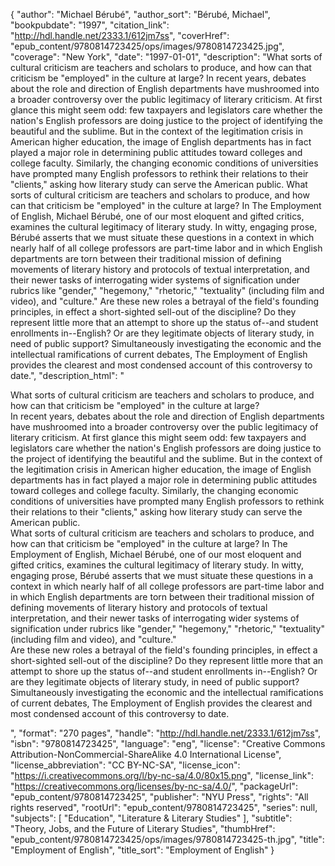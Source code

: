 {
  "author": "Michael Bérubé",
  "author_sort": "Bérubé, Michael",
  "bookpubdate": "1997",
  "citation_link": "http://hdl.handle.net/2333.1/612jm7ss",
  "coverHref": "epub_content/9780814723425/ops/images/9780814723425.jpg",
  "coverage": "New York",
  "date": "1997-01-01",
  "description": "What sorts of cultural criticism are teachers and scholars to produce, and how can that criticism be \"employed\" in the culture at large? In recent years, debates about the role and direction of English departments have mushroomed into a broader controversy over the public legitimacy of literary criticism. At first glance this might seem odd: few taxpayers and legislators care whether the nation's English professors are doing justice to the project of identifying the beautiful and the sublime. But in the context of the legitimation crisis in American higher education, the image of English departments has in fact played a major role in determining public attitudes toward colleges and college faculty. Similarly, the changing economic conditions of universities have prompted many English professors to rethink their relations to their \"clients,\" asking how literary study can serve the American public. What sorts of cultural criticism are teachers and scholars to produce, and how can that criticism be \"employed\" in the culture at large? In The Employment of English, Michael Bérubé, one of our most eloquent and gifted critics, examines the cultural legitimacy of literary study. In witty, engaging prose, Bérubé asserts that we must situate these questions in a context in which nearly half of all college professors are part-time labor and in which English departments are torn between their traditional mission of defining movements of literary history and protocols of textual interpretation, and their newer tasks of interrogating wider systems of signification under rubrics like \"gender,\" \"hegemony,\" \"rhetoric,\" \"textuality\" (including film and video), and \"culture.\" Are these new roles a betrayal of the field's founding principles, in effect a short-sighted sell-out of the discipline? Do they represent little more that an attempt to shore up the status of--and student enrollments in--English? Or are they legitimate objects of literary study, in need of public support? Simultaneously investigating the economic and the intellectual ramifications of current debates, The Employment of English provides the clearest and most condensed account of this controversy to date.",
  "description_html": "<p>What sorts of cultural criticism are teachers and scholars to produce, and how can that criticism be \"employed\" in the culture at large?<br> In recent years, debates about the role and direction of English departments have mushroomed into a broader controversy over the public legitimacy of literary criticism. At first glance this might seem odd: few taxpayers and legislators care whether the nation's English professors are doing justice to the project of identifying the beautiful and the sublime. But in the context of the legitimation crisis in American higher education, the image of English departments has in fact played a major role in determining public attitudes toward colleges and college faculty. Similarly, the changing economic conditions of universities have prompted many English professors to rethink their relations to their \"clients,\" asking how literary study can serve the American public.<br> What sorts of cultural criticism are teachers and scholars to produce, and how can that criticism be \"employed\" in the culture at large? In The Employment of English, Michael Bérubé, one of our most eloquent and gifted critics, examines the cultural legitimacy of literary study. In witty, engaging prose, Bérubé asserts that we must situate these questions in a context in which nearly half of all college professors are part-time labor and in which English departments are torn between their traditional mission of defining movements of literary history and protocols of textual interpretation, and their newer tasks of interrogating wider systems of signification under rubrics like \"gender,\" \"hegemony,\" \"rhetoric,\" \"textuality\" (including film and video), and \"culture.\"<br> Are these new roles a betrayal of the field's founding principles, in effect a short-sighted sell-out of the discipline? Do they represent little more that an attempt to shore up the status of--and student enrollments in--English? Or are they legitimate objects of literary study, in need of public support? Simultaneously investigating the economic and the intellectual ramifications of current debates, The Employment of English provides the clearest and most condensed account of this controversy to date.</p>",
  "format": "270 pages",
  "handle": "http://hdl.handle.net/2333.1/612jm7ss",
  "isbn": "9780814723425",
  "language": "eng",
  "license": "Creative Commons Attribution-NonCommercial-ShareAlike 4.0 International License",
  "license_abbreviation": "CC BY-NC-SA",
  "license_icon": "https://i.creativecommons.org/l/by-nc-sa/4.0/80x15.png",
  "license_link": "https://creativecommons.org/licenses/by-nc-sa/4.0/",
  "packageUrl": "epub_content/9780814723425",
  "publisher": "NYU Press",
  "rights": "All rights reserved",
  "rootUrl": "epub_content/9780814723425",
  "series": null,
  "subjects": [
    "Education",
    "Literature & Literary Studies"
  ],
  "subtitle": "Theory, Jobs, and the Future of Literary Studies",
  "thumbHref": "epub_content/9780814723425/ops/images/9780814723425-th.jpg",
  "title": "Employment of English",
  "title_sort": "Employment of English"
}
